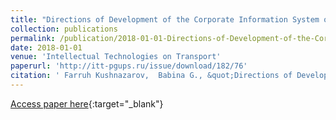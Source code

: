 ```yaml
---
title: "Directions of Development of the Corporate Information System of the Company «Uzbekiston Temir Yullari»"
collection: publications
permalink: /publication/2018-01-01-Directions-of-Development-of-the-Corporate-Information-System-of-the-Company-Uzbekiston-Temir-Yullari
date: 2018-01-01
venue: 'Intellectual Technologies on Transport'
paperurl: 'http://itt-pgups.ru/issue/download/182/76'
citation: ' Farruh Kushnazarov,  Babina G., &quot;Directions of Development of the Corporate Information System of the Company «Uzbekiston Temir Yullari».&quot; Intellectual Technologies on Transport, 2018.'
---
```

[Access paper here](http://itt-pgups.ru/issue/download/182/76){:target="_blank"}
